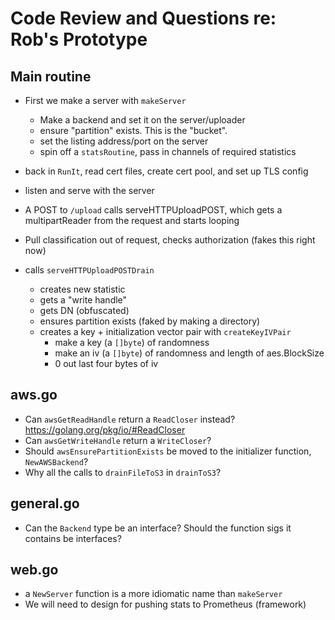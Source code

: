 
# Code Review and Questions re: Rob's Prototype

## Main routine

* First we make a server with `makeServer`
  * Make a backend and set it on the server/uploader
  * ensure "partition" exists. This is the "bucket".
  * set the listing address/port on the server
  * spin off a `statsRoutine`, pass in channels of required statistics
* back in `RunIt`, read cert files, create cert pool, and set up TLS config
* listen and serve with the server

* A POST to `/upload` calls serveHTTPUploadPOST, which gets a multipartReader from the request and starts looping
* Pull classification out of request, checks authorization (fakes this right now)
* calls `serveHTTPUploadPOSTDrain`
  * creates new statistic
  * gets a "write handle"
  * gets DN (obfuscated)
  * ensures partition exists (faked by making a directory)
  * creates a key + initialization vector pair with `createKeyIVPair`
    * make a key (a `[]byte`) of randomness
    * make an iv (a `[]byte`) of randomness and length of aes.BlockSize
    * 0 out last four bytes of iv
  


## aws.go

* Can `awsGetReadHandle` return a `ReadCloser` instead? https://golang.org/pkg/io/#ReadCloser
* Can `awsGetWriteHandle` return a `WriteCloser`?
* Should `awsEnsurePartitionExists` be moved to the initializer function, `NewAWSBackend`?
* Why all the calls to `drainFileToS3` in `drainToS3`?

## general.go

* Can the `Backend` type be an interface? Should the function sigs it contains be interfaces?


## web.go

* a `NewServer` function is a more idiomatic name than `makeServer`
* We will need to design for pushing stats to Prometheus (framework)
